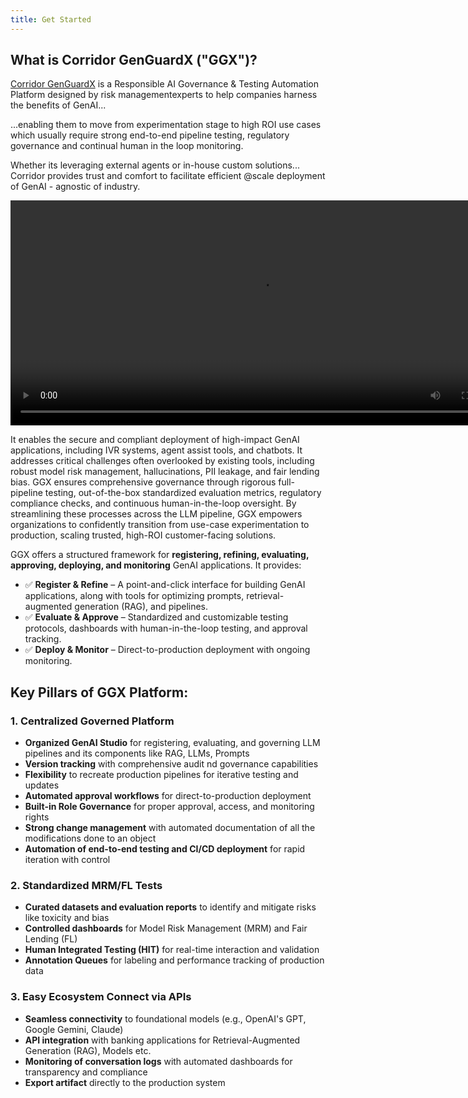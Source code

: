 ```yaml
---
title: Get Started
---
```


## What is Corridor GenGuardX ("GGX")?

[Corridor GenGuardX](https://ggx.corridorplatforms.com) is a Responsible AI Governance & Testing Automation Platform designed by risk managementexperts to help companies harness the benefits of GenAI...

...enabling them to move from experimentation stage to high ROI use cases which usually require strong end-to-end pipeline testing, regulatory governance and continual human in the loop monitoring.

Whether its leveraging external agents or in-house custom solutions... Corridor provides trust and comfort to facilitate
efficient @scale deployment of GenAI - agnostic of industry.

<video controls width="800" height="360">
    <source src="/assets/GGX_Home_video.mp4" type="video/mp4">
    Your browser does not support the video tag.
</video>

It enables the secure and compliant deployment of high-impact GenAI applications, including IVR systems, agent assist tools, and chatbots. It addresses critical challenges often overlooked by
existing tools, including robust model risk management, hallucinations, PII leakage, and fair lending bias. GGX ensures comprehensive governance through rigorous full-pipeline testing, out-of-the-box standardized evaluation metrics, regulatory compliance checks, and continuous human-in-the-loop oversight. By streamlining these processes across the LLM pipeline, GGX
empowers organizations to confidently transition from use-case experimentation to production, scaling trusted, high-ROI customer-facing solutions.

GGX offers a structured framework for **registering, refining, evaluating, approving, deploying, and monitoring** GenAI applications.
It provides:

- ✅ **Register & Refine** – A point-and-click interface for building GenAI applications, along with tools for optimizing prompts, retrieval-augmented generation (RAG), and pipelines.
- ✅ **Evaluate & Approve** – Standardized and customizable testing protocols, dashboards with human-in-the-loop testing, and approval tracking.
- ✅ **Deploy & Monitor** – Direct-to-production deployment with ongoing monitoring.

## Key Pillars of GGX Platform:

### 1. Centralized Governed Platform

- **Organized GenAI Studio** for registering, evaluating, and governing LLM pipelines and its components like RAG, LLMs, Prompts
- **Version tracking** with comprehensive audit nd governance capabilities
- **Flexibility** to recreate production pipelines for iterative testing and updates
- **Automated approval workflows** for direct-to-production deployment
- **Built-in Role Governance** for proper approval, access, and monitoring rights
- **Strong change management** with automated documentation of all the modifications done to an object
- **Automation of end-to-end testing and CI/CD deployment** for rapid iteration with control

### 2. Standardized MRM/FL Tests

- **Curated datasets and evaluation reports** to identify and mitigate risks like toxicity and bias
- **Controlled dashboards** for Model Risk Management (MRM) and Fair Lending (FL)
- **Human Integrated Testing (HIT)** for real-time interaction and validation
- **Annotation Queues** for labeling and performance tracking of production data

### 3. Easy Ecosystem Connect via APIs

- **Seamless connectivity** to foundational models (e.g., OpenAI's GPT, Google Gemini, Claude)
- **API integration** with banking applications for Retrieval-Augmented Generation (RAG), Models etc.
- **Monitoring of conversation logs** with automated dashboards for transparency and compliance
- **Export artifact** directly to the production system
